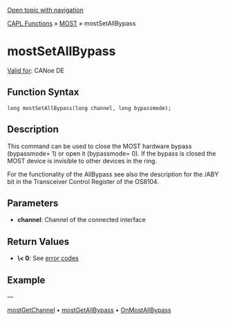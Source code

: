 [Open topic with navigation](../../../../../CANoeDEFamily.htm#Topics/CAPLFunctions/MOST/Functions/CAPLfunctionMOSTSetAllBypass.md)

[CAPL Functions](../../CAPLfunctions.md) » [MOST](../CAPLfunctionsMOSTOverview.md) » mostSetAllBypass

# mostSetAllBypass

[Valid for](../../../Shared/FeatureAvailability.md): CANoe DE

## Function Syntax

```plaintext
long mostSetAllBypass(long channel, long bypassmode);
```

## Description

This command can be used to close the MOST hardware bypass (bypassmode\= 1) or open it (bypassmode\= 0). If the bypass is closed the MOST device is invisible to other devices in the ring.

For the functionality of the AllBypass see also the description for the /ABY bit in the Transceiver Control Register of the OS8104.

## Parameters

- **channel**: Channel of the connected interface

## Return Values

- **\\\< 0**: See [error codes](../CAPLfunctionsMOSTErrorCodes.md)

## Example

—

[mostGetChannel](CAPLfunctionMOSTGetChannel.md) • [mostGetAllBypass](CAPLfunctionMOSTGetAllBypass.md) • [OnMostAllBypass](../EventProcedures/CAPLfunctionOnMOSTAllBypass.md)
